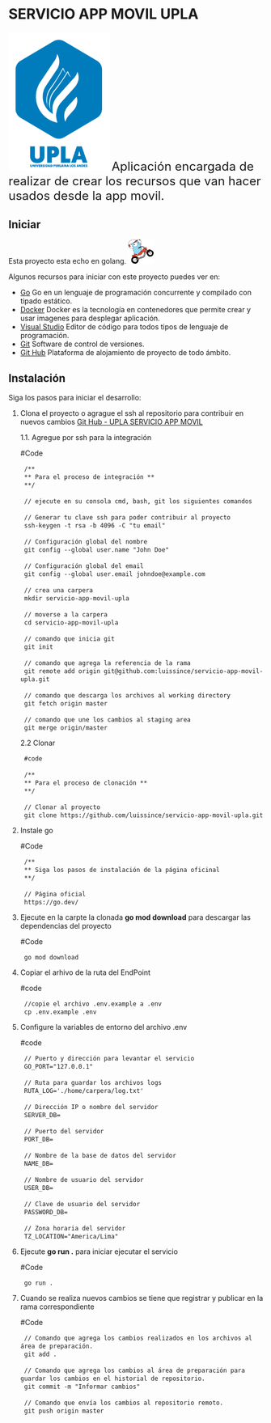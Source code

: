 # SERVICIO APP MOVIL UPLA

<!-- ![IMAGES DE GO LANG](images/ladder.svg) -->
<img src="src/helper/images/logo_upla.svg" alt="Imagen go" width="200" />

<font size="5">
Aplicación encargada de realizar de crear los recursos que van hacer usados desde la app movil.
</font>

## Iniciar

Esta proyecto esta echo en golang.
<img src="src/helper/images/ladder.svg" alt="Imagen go" width="50" />

Algunos recursos para iniciar con este proyecto puedes ver en:

- [Go](https://go.dev/) Go en un lenguaje de programación concurrente y compilado con tipado estático.
- [Docker](https://www.docker.com/) Docker es la tecnología en contenedores que permite crear y usar imagenes para desplegar aplicación.
- [Visual Studio](https://code.visualstudio.com/) Editor de código para todos tipos de lenguaje de programación.
- [Git](https://git-scm.com/) Software de control de versiones.
- [Git Hub](https://github.com/) Plataforma de alojamiento de proyecto de todo ámbito.

## Instalación

Siga los pasos para iniciar el desarrollo:

1. Clona el proyecto o agrague el ssh al repositorio para contribuir en nuevos cambios [Git Hub - UPLA SERVICIO APP MOVIL](https://github.com/luissince/servicio-app-movil-upla)

    1.1. Agregue por ssh para la integración

    #Code

        /** 
        ** Para el proceso de integración **
        **/

        // ejecute en su consola cmd, bash, git los siguientes comandos
        
        // Generar tu clave ssh para poder contribuir al proyecto
        ssh-keygen -t rsa -b 4096 -C "tu email"

        // Configuración global del nombre
        git config --global user.name "John Doe"

        // Configuración global del email
        git config --global user.email johndoe@example.com

        // crea una carpera
        mkdir servicio-app-movil-upla

        // moverse a la carpera
        cd servicio-app-movil-upla
        
        // comando que inicia git
        git init

        // comando que agrega la referencia de la rama
        git remote add origin git@github.com:luissince/servicio-app-movil-upla.git
    
        // comando que descarga los archivos al working directory
        git fetch origin master
        
        // comando que une los cambios al staging area
        git merge origin/master

    2.2 Clonar

        #code

        /** 
        ** Para el proceso de clonación **
        **/

        // Clonar al proyecto
        git clone https://github.com/luissince/servicio-app-movil-upla.git

2. Instale go 

    #Code

        /**
        ** Siga los pasos de instalación de la página oficinal
        **/
        
        // Página oficial
        https://go.dev/

3. Ejecute en la carpte la clonada **go mod download** para descargar las dependencias del proyecto

    #Code

        go mod download

4. Copiar el arhivo de la ruta del EndPoint

    #code

        //copie el archivo .env.example a .env 
        cp .env.example .env

5. Configure la variables de entorno del archivo .env 

    #code

        // Puerto y dirección para levantar el servicio
        GO_PORT="127.0.0.1"

        // Ruta para guardar los archivos logs
        RUTA_LOG='./home/carpera/log.txt'

        // Dirección IP o nombre del servidor
        SERVER_DB=

        // Puerto del servidor
        PORT_DB=
        
        // Nombre de la base de datos del servidor
        NAME_DB=
        
        // Nombre de usuario del servidor
        USER_DB=
        
        // Clave de usuario del servidor
        PASSWORD_DB=

        // Zona horaria del servidor
        TZ_LOCATION="America/Lima"
        

6. Ejecute **go run .** para iniciar ejecutar el servicio   

    #Code

        go run .

7. Cuando se realiza nuevos cambios se tiene que registrar y publicar en la rama correspondiente

    #Code

        // Comando que agrega los cambios realizados en los archivos al área de preparación.
        git add .

        // Comando que agrega los cambios al área de preparación para guardar los cambios en el historial de repositorio.
        git commit -m "Informar cambios"

        // Comando que envía los cambios al repositorio remoto.
        git push origin master